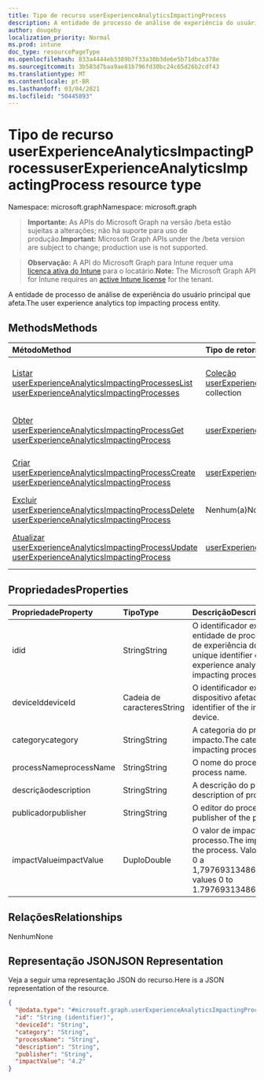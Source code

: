 ```yaml
---
title: Tipo de recurso userExperienceAnalyticsImpactingProcess
description: A entidade de processo de análise de experiência do usuário principal que afeta.
author: dougeby
localization_priority: Normal
ms.prod: intune
doc_type: resourcePageType
ms.openlocfilehash: 833a4444eb3389b7f33a30b3de6e5b71dbca378e
ms.sourcegitcommit: 3b583d7baa9ae81b796fd30bc24c65d26b2cdf43
ms.translationtype: MT
ms.contentlocale: pt-BR
ms.lasthandoff: 03/04/2021
ms.locfileid: "50445893"
---
```

# <a name="userexperienceanalyticsimpactingprocess-resource-type"></a><span data-ttu-id="f08fe-103">Tipo de recurso userExperienceAnalyticsImpactingProcess</span><span class="sxs-lookup"><span data-stu-id="f08fe-103">userExperienceAnalyticsImpactingProcess resource type</span></span>

<span data-ttu-id="f08fe-104">Namespace: microsoft.graph</span><span class="sxs-lookup"><span data-stu-id="f08fe-104">Namespace: microsoft.graph</span></span>

> <span data-ttu-id="f08fe-105">**Importante:** As APIs do Microsoft Graph na versão /beta estão sujeitas a alterações; não há suporte para uso de produção.</span><span class="sxs-lookup"><span data-stu-id="f08fe-105">**Important:** Microsoft Graph APIs under the /beta version are subject to change; production use is not supported.</span></span>

> <span data-ttu-id="f08fe-106">**Observação:** A API do Microsoft Graph para Intune requer uma [licença ativa do Intune](https://go.microsoft.com/fwlink/?linkid=839381) para o locatário.</span><span class="sxs-lookup"><span data-stu-id="f08fe-106">**Note:** The Microsoft Graph API for Intune requires an [active Intune license](https://go.microsoft.com/fwlink/?linkid=839381) for the tenant.</span></span>

<span data-ttu-id="f08fe-107">A entidade de processo de análise de experiência do usuário principal que afeta.</span><span class="sxs-lookup"><span data-stu-id="f08fe-107">The user experience analytics top impacting process entity.</span></span>

## <a name="methods"></a><span data-ttu-id="f08fe-108">Methods</span><span class="sxs-lookup"><span data-stu-id="f08fe-108">Methods</span></span>
|<span data-ttu-id="f08fe-109">Método</span><span class="sxs-lookup"><span data-stu-id="f08fe-109">Method</span></span>|<span data-ttu-id="f08fe-110">Tipo de retorno</span><span class="sxs-lookup"><span data-stu-id="f08fe-110">Return Type</span></span>|<span data-ttu-id="f08fe-111">Descrição</span><span class="sxs-lookup"><span data-stu-id="f08fe-111">Description</span></span>|
|:---|:---|:---|
|[<span data-ttu-id="f08fe-112">Listar userExperienceAnalyticsImpactingProcesses</span><span class="sxs-lookup"><span data-stu-id="f08fe-112">List userExperienceAnalyticsImpactingProcesses</span></span>](../api/intune-devices-userexperienceanalyticsimpactingprocess-list.md)|<span data-ttu-id="f08fe-113">[Coleção userExperienceAnalyticsImpactingProcess](../resources/intune-devices-userexperienceanalyticsimpactingprocess.md)</span><span class="sxs-lookup"><span data-stu-id="f08fe-113">[userExperienceAnalyticsImpactingProcess](../resources/intune-devices-userexperienceanalyticsimpactingprocess.md) collection</span></span>|<span data-ttu-id="f08fe-114">Listar propriedades e relações dos [objetos userExperienceAnalyticsImpactingProcess.](../resources/intune-devices-userexperienceanalyticsimpactingprocess.md)</span><span class="sxs-lookup"><span data-stu-id="f08fe-114">List properties and relationships of the [userExperienceAnalyticsImpactingProcess](../resources/intune-devices-userexperienceanalyticsimpactingprocess.md) objects.</span></span>|
|[<span data-ttu-id="f08fe-115">Obter userExperienceAnalyticsImpactingProcess</span><span class="sxs-lookup"><span data-stu-id="f08fe-115">Get userExperienceAnalyticsImpactingProcess</span></span>](../api/intune-devices-userexperienceanalyticsimpactingprocess-get.md)|[<span data-ttu-id="f08fe-116">userExperienceAnalyticsImpactingProcess</span><span class="sxs-lookup"><span data-stu-id="f08fe-116">userExperienceAnalyticsImpactingProcess</span></span>](../resources/intune-devices-userexperienceanalyticsimpactingprocess.md)|<span data-ttu-id="f08fe-117">Leia propriedades e relações do [objeto userExperienceAnalyticsImpactingProcess.](../resources/intune-devices-userexperienceanalyticsimpactingprocess.md)</span><span class="sxs-lookup"><span data-stu-id="f08fe-117">Read properties and relationships of the [userExperienceAnalyticsImpactingProcess](../resources/intune-devices-userexperienceanalyticsimpactingprocess.md) object.</span></span>|
|[<span data-ttu-id="f08fe-118">Criar userExperienceAnalyticsImpactingProcess</span><span class="sxs-lookup"><span data-stu-id="f08fe-118">Create userExperienceAnalyticsImpactingProcess</span></span>](../api/intune-devices-userexperienceanalyticsimpactingprocess-create.md)|[<span data-ttu-id="f08fe-119">userExperienceAnalyticsImpactingProcess</span><span class="sxs-lookup"><span data-stu-id="f08fe-119">userExperienceAnalyticsImpactingProcess</span></span>](../resources/intune-devices-userexperienceanalyticsimpactingprocess.md)|<span data-ttu-id="f08fe-120">Crie um novo [objeto userExperienceAnalyticsImpactingProcess.](../resources/intune-devices-userexperienceanalyticsimpactingprocess.md)</span><span class="sxs-lookup"><span data-stu-id="f08fe-120">Create a new [userExperienceAnalyticsImpactingProcess](../resources/intune-devices-userexperienceanalyticsimpactingprocess.md) object.</span></span>|
|[<span data-ttu-id="f08fe-121">Excluir userExperienceAnalyticsImpactingProcess</span><span class="sxs-lookup"><span data-stu-id="f08fe-121">Delete userExperienceAnalyticsImpactingProcess</span></span>](../api/intune-devices-userexperienceanalyticsimpactingprocess-delete.md)|<span data-ttu-id="f08fe-122">Nenhum(a)</span><span class="sxs-lookup"><span data-stu-id="f08fe-122">None</span></span>|<span data-ttu-id="f08fe-123">Exclui um [userExperienceAnalyticsImpactingProcess](../resources/intune-devices-userexperienceanalyticsimpactingprocess.md).</span><span class="sxs-lookup"><span data-stu-id="f08fe-123">Deletes a [userExperienceAnalyticsImpactingProcess](../resources/intune-devices-userexperienceanalyticsimpactingprocess.md).</span></span>|
|[<span data-ttu-id="f08fe-124">Atualizar userExperienceAnalyticsImpactingProcess</span><span class="sxs-lookup"><span data-stu-id="f08fe-124">Update userExperienceAnalyticsImpactingProcess</span></span>](../api/intune-devices-userexperienceanalyticsimpactingprocess-update.md)|[<span data-ttu-id="f08fe-125">userExperienceAnalyticsImpactingProcess</span><span class="sxs-lookup"><span data-stu-id="f08fe-125">userExperienceAnalyticsImpactingProcess</span></span>](../resources/intune-devices-userexperienceanalyticsimpactingprocess.md)|<span data-ttu-id="f08fe-126">Atualize as propriedades de [um objeto userExperienceAnalyticsImpactingProcess.](../resources/intune-devices-userexperienceanalyticsimpactingprocess.md)</span><span class="sxs-lookup"><span data-stu-id="f08fe-126">Update the properties of a [userExperienceAnalyticsImpactingProcess](../resources/intune-devices-userexperienceanalyticsimpactingprocess.md) object.</span></span>|

## <a name="properties"></a><span data-ttu-id="f08fe-127">Propriedades</span><span class="sxs-lookup"><span data-stu-id="f08fe-127">Properties</span></span>
|<span data-ttu-id="f08fe-128">Propriedade</span><span class="sxs-lookup"><span data-stu-id="f08fe-128">Property</span></span>|<span data-ttu-id="f08fe-129">Tipo</span><span class="sxs-lookup"><span data-stu-id="f08fe-129">Type</span></span>|<span data-ttu-id="f08fe-130">Descrição</span><span class="sxs-lookup"><span data-stu-id="f08fe-130">Description</span></span>|
|:---|:---|:---|
|<span data-ttu-id="f08fe-131">id</span><span class="sxs-lookup"><span data-stu-id="f08fe-131">id</span></span>|<span data-ttu-id="f08fe-132">String</span><span class="sxs-lookup"><span data-stu-id="f08fe-132">String</span></span>|<span data-ttu-id="f08fe-133">O identificador exclusivo da entidade de processo de análise de experiência do usuário.</span><span class="sxs-lookup"><span data-stu-id="f08fe-133">The unique identifier of the user experience analytics top impacting process entity.</span></span>|
|<span data-ttu-id="f08fe-134">deviceId</span><span class="sxs-lookup"><span data-stu-id="f08fe-134">deviceId</span></span>|<span data-ttu-id="f08fe-135">Cadeia de caracteres</span><span class="sxs-lookup"><span data-stu-id="f08fe-135">String</span></span>|<span data-ttu-id="f08fe-136">O identificador exclusivo do dispositivo afetado.</span><span class="sxs-lookup"><span data-stu-id="f08fe-136">The unique identifier of the impacted device.</span></span>|
|<span data-ttu-id="f08fe-137">category</span><span class="sxs-lookup"><span data-stu-id="f08fe-137">category</span></span>|<span data-ttu-id="f08fe-138">String</span><span class="sxs-lookup"><span data-stu-id="f08fe-138">String</span></span>|<span data-ttu-id="f08fe-139">A categoria do processo de impacto.</span><span class="sxs-lookup"><span data-stu-id="f08fe-139">The category of impacting process.</span></span>|
|<span data-ttu-id="f08fe-140">processName</span><span class="sxs-lookup"><span data-stu-id="f08fe-140">processName</span></span>|<span data-ttu-id="f08fe-141">String</span><span class="sxs-lookup"><span data-stu-id="f08fe-141">String</span></span>|<span data-ttu-id="f08fe-142">O nome do processo.</span><span class="sxs-lookup"><span data-stu-id="f08fe-142">The process name.</span></span>|
|<span data-ttu-id="f08fe-143">descrição</span><span class="sxs-lookup"><span data-stu-id="f08fe-143">description</span></span>|<span data-ttu-id="f08fe-144">String</span><span class="sxs-lookup"><span data-stu-id="f08fe-144">String</span></span>|<span data-ttu-id="f08fe-145">A descrição do processo.</span><span class="sxs-lookup"><span data-stu-id="f08fe-145">The description of process.</span></span>|
|<span data-ttu-id="f08fe-146">publicador</span><span class="sxs-lookup"><span data-stu-id="f08fe-146">publisher</span></span>|<span data-ttu-id="f08fe-147">String</span><span class="sxs-lookup"><span data-stu-id="f08fe-147">String</span></span>|<span data-ttu-id="f08fe-148">O editor do processo.</span><span class="sxs-lookup"><span data-stu-id="f08fe-148">The publisher of the process.</span></span>|
|<span data-ttu-id="f08fe-149">impactValue</span><span class="sxs-lookup"><span data-stu-id="f08fe-149">impactValue</span></span>|<span data-ttu-id="f08fe-150">Duplo</span><span class="sxs-lookup"><span data-stu-id="f08fe-150">Double</span></span>|<span data-ttu-id="f08fe-151">O valor de impacto do processo.</span><span class="sxs-lookup"><span data-stu-id="f08fe-151">The impact value of the process.</span></span> <span data-ttu-id="f08fe-152">Valores válidos de 0 a 1,79769313486232E+308</span><span class="sxs-lookup"><span data-stu-id="f08fe-152">Valid values 0 to 1.79769313486232E+308</span></span>|

## <a name="relationships"></a><span data-ttu-id="f08fe-153">Relações</span><span class="sxs-lookup"><span data-stu-id="f08fe-153">Relationships</span></span>
<span data-ttu-id="f08fe-154">Nenhum</span><span class="sxs-lookup"><span data-stu-id="f08fe-154">None</span></span>

## <a name="json-representation"></a><span data-ttu-id="f08fe-155">Representação JSON</span><span class="sxs-lookup"><span data-stu-id="f08fe-155">JSON Representation</span></span>
<span data-ttu-id="f08fe-156">Veja a seguir uma representação JSON do recurso.</span><span class="sxs-lookup"><span data-stu-id="f08fe-156">Here is a JSON representation of the resource.</span></span>
<!-- {
  "blockType": "resource",
  "keyProperty": "id",
  "@odata.type": "microsoft.graph.userExperienceAnalyticsImpactingProcess"
}
-->
``` json
{
  "@odata.type": "#microsoft.graph.userExperienceAnalyticsImpactingProcess",
  "id": "String (identifier)",
  "deviceId": "String",
  "category": "String",
  "processName": "String",
  "description": "String",
  "publisher": "String",
  "impactValue": "4.2"
}
```




